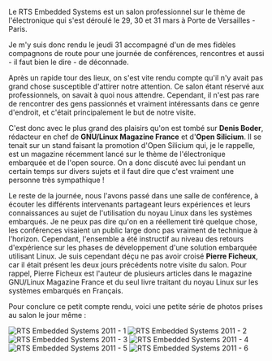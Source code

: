 Le RTS Embedded Systems est un salon professionnel sur le thème de l'électronique qui s'est déroulé le 29, 30 et 31 mars à Porte de Versailles - Paris.

Je m'y suis donc rendu le jeudi 31 accompagné d'un de mes fidèles compagnons de route pour une journée de conférences, rencontres et aussi - il faut bien le dire - de déconnade.

Après un rapide tour des lieux, on s'est vite rendu compte qu'il n'y avait pas grand chose susceptible d'attirer notre attention. Ce salon étant réservé aux professionnels, on savait à quoi nous attendre. Cependant, il n'est pas rare de rencontrer des gens passionnés et vraiment intéressants dans ce genre d'endroit, et c'était principalement le but de notre visite.

C'est donc avec le plus grand des plaisirs qu'on est tombé sur **Denis Boder**, rédacteur en chef de **GNU/Linux Magazine France** et d'**Open Silicium**. Il se tenait sur un stand faisant la promotion d'Open Silicium qui, je le rappelle, est un magazine récemment lancé sur le thème de l'électronique embarquée et de l'open source. On a donc discuté avec lui pendant un certain temps sur divers sujets et il faut dire que c'est vraiment une personne très sympathique !

Le reste de la journée, nous l'avons passé dans une salle de conférence, à écouter les différents intervenants partageant leurs expériences et leurs connaissances au sujet de l'utilisation du noyau Linux dans les systèmes embarqués. Je ne peux pas dire qu'on en a réellement tiré quelque chose, les conférences visaient un public large donc pas vraiment de technique à l'horizon. Cependant, l'ensemble a été instructif au niveau des retours d'expérience sur les phases de développement d'une solution embarquée utilisant Linux. Je suis cependant déçu ne pas avoir croisé **Pierre Ficheux**, car il était présent les deux jours précédents notre visite du salon. Pour rappel, Pierre Ficheux est l'auteur de plusieurs articles dans le magazine GNU/Linux Magazine France et du seul livre traitant du noyau Linux sur les systèmes embarqués en Français.

<!--more-->

Pour conclure ce petit compte rendu, voici une petite série de photos prises au salon le jour même :

![RTS Embedded Systems 2011 - 1][1] ![RTS Embedded Systems 2011 - 2][2] ![RTS Embedded Systems 2011 - 3][3] ![RTS Embedded Systems 2011 - 4][4] ![RTS Embedded Systems 2011 - 5][5] ![RTS Embedded Systems 2011 - 6][6]

 [1]: http://blog.skyplabs.net/wp-content/uploads/2011/04/IMG_20110331_094931.jpg
 [2]: http://blog.skyplabs.net/wp-content/uploads/2011/04/IMG_20110331_095052.jpg
 [3]: http://blog.skyplabs.net/wp-content/uploads/2011/04/IMG_20110331_095101.jpg
 [4]: http://blog.skyplabs.net/wp-content/uploads/2011/04/IMG_20110331_095235.jpg
 [5]: http://blog.skyplabs.net/wp-content/uploads/2011/04/IMG_20110331_103013.jpg
 [6]: http://blog.skyplabs.net/wp-content/uploads/2011/04/IMG_20110331_150656.jpg
